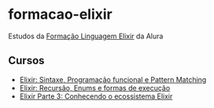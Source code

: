 # formacao-elixir
Estudos da [Formação Linguagem Elixir](https://cursos.alura.com.br/formacao-elixir) da Alura
## Cursos
- [Elixir: Sintaxe, Programação funcional e Pattern Matching](https://cursos.alura.com.br/course/elixir-sintaxe-programacao-funcional-pattern-matching)
- [Elixir: Recursão, Enums e formas de execução](https://cursos.alura.com.br/course/elixir-recursao-enums-execucao)
- [Elixir Parte 3: Conhecendo o ecossistema Elixir](https://cursos.alura.com.br/course/elixir-conhecendo-ecossistema-elixir)
